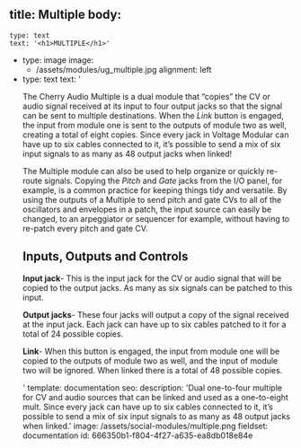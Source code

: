 title: Multiple
body:
  -
    type: text
    text: '<h1>MULTIPLE</h1>'
  -
    type: image
    image:
      - /assets/modules/ug_multiple.jpg
    alignment: left
  -
    type: text
    text: '<p>The Cherry Audio Multiple is a dual module that “copies” the CV or audio signal received at its input to four output jacks so that the signal can be sent to multiple destinations. When the <em>Link</em> button is engaged, the input from module one is sent to the outputs of module two as well, creating a total of eight copies. Since every jack in Voltage Modular can have up to six cables connected to it, it’s possible to send a mix of six input signals to as many as 48 output jacks when linked!&nbsp;</p><p>The Multiple module can also be used to help organize or quickly re-route signals. Copying the&nbsp;<em>Pitch</em>&nbsp;and&nbsp;<em>Gate</em>&nbsp;jacks from the I/O panel, for example, is a common practice for keeping things tidy and versatile.&nbsp;By using the outputs of a Multiple to send pitch and gate CVs to all of the oscillators and envelopes in a patch, the input source can easily be changed, to an arpeggiator or sequencer for example, without having to re-patch every pitch and gate CV.</p><h2>Inputs, Outputs and Controls</h2><p><strong>Input jack</strong>- This is the input jack for the CV or audio signal that will be copied to the output jacks. As many as six signals can be patched to this input.</p><p><strong>Output jacks</strong>- These four jacks will output a copy of the signal received at the input jack. Each jack can have up to six cables patched to it for a total of 24 possible copies.</p><p><strong>Link</strong>- When this button is engaged, the input from module one will be copied to the outputs of module two as well, and the input of module two will be ignored. When linked there is a total of 48 possible copies.</p>'
template: documentation
seo:
  description: 'Dual one-to-four multiple for CV and audio sources that can be linked and used as a one-to-eight mult.  Since every jack can have up to six cables connected to it, it’s possible to send a mix of six input signals to as many as 48 output jacks when linked.'
  image: /assets/social-modules/multiple.png
fieldset: documentation
id: 666350b1-f804-4f27-a635-ea8db018e84e
